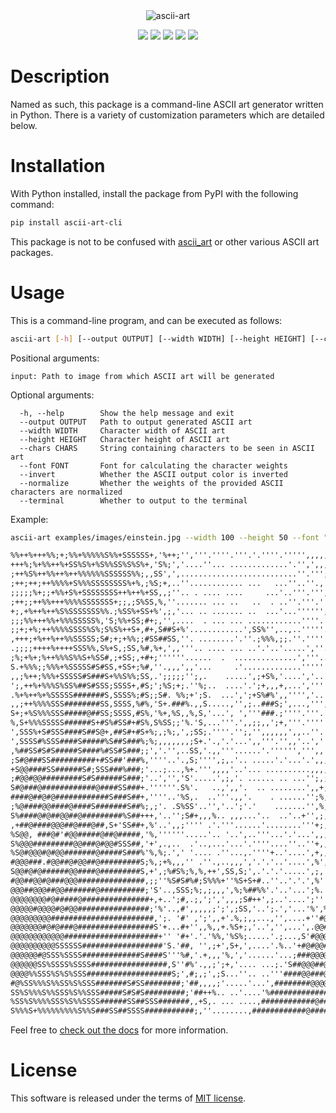 <div align="center">
<img src="https://raw.githubusercontent.com/dawsonbooth/ascii-art/master/logo.png" alt="ascii-art">

[![](https://img.shields.io/pypi/v/ascii-art-cli.svg?style=flat)](https://pypi.org/pypi/ascii-art-cli/)
[![](https://img.shields.io/pypi/dw/ascii-art-cli.svg?style=flat)](https://pypi.org/pypi/ascii-art-cli/)
[![](https://img.shields.io/pypi/pyversions/ascii-art-cli.svg?style=flat)](https://pypi.org/pypi/ascii-art-cli/)
[![](https://img.shields.io/pypi/format/ascii-art-cli.svg?style=flat)](https://pypi.org/pypi/ascii-art-cli/)
[![](https://img.shields.io/pypi/l/ascii-art-cli.svg?style=flat)](https://github.com/dawsonbooth/ascii-art/blob/master/LICENSE)

</div>

# Description

Named as such, this package is a command-line ASCII art generator written in Python. There is a variety of customization parameters which are detailed below.

# Installation

With Python installed, install the package from PyPI with the following command:

```bash
pip install ascii-art-cli
```

This package is not to be confused with [ascii_art](https://pypi.org/project/ascii_art/) or other various ASCII art packages.

# Usage

This is a command-line program, and can be executed as follows:

```bash
ascii-art [-h] [--output OUTPUT] [--width WIDTH] [--height HEIGHT] [--chars CHARS] [--font FONT] [--invert] [--normalize] [--terminal] input
```

Positional arguments:

```
input: Path to image from which ASCII art will be generated
```

Optional arguments:

```
  -h, --help        Show the help message and exit
  --output OUTPUT   Path to output generated ASCII art
  --width WIDTH     Character width of ASCII art
  --height HEIGHT   Character height of ASCII art
  --chars CHARS     String containing characters to be seen in ASCII art
  --font FONT       Font for calculating the character weights
  --invert          Whether the ASCII output color is inverted
  --normalize       Whether the weights of the provided ASCII characters are normalized
  --terminal        Whether to output to the terminal
```

Example:

```bash
ascii-art examples/images/einstein.jpg --width 100 --height 50 --font "Courier" --terminal --normalize
```

```txt
%%++%+++%%;+;%%+%%%%%S%%+SSSSSS+,'%++;'','''.''''.'''.'.''''.''''',,,,,,;;,,,'%S'+##@@@@#@@@@@@@@@@#
+++%;%+%%++%+SS%S%+%S%%SS%S%S%+,'S%;','....''... .............'.'',',,,;,;,',''+S,S#@@@@@@@@@@@@@@@@
;++%S%++%%++%++%%%%%%SSSSSS%%;,,SS',',..........................''.''';'',,,,',,;%%##@@@@@@@@@@@@##@
;++;++;++%%%%+S%%%SSSSSSSS%+%,;%S;+,..''............ ...   ...''..''.,',',;,,,'',S,SS@@@@@@@@####@#@
;;;;;%+;;+%%+S%+SSSSSSSS++%++%+SS,,;''.. . .... ....     ...'..'''.''','',,,,''',;#S%S@@@#@@@@###@@@
;++;;++%%+++%%%%SSSSSSS+;;,;S%SS,%,''....... ... ..   ..  . ..''.'''.'',,',,,'''',%;###S#@@@@@@@@@@#
+;,+%++%++%S%SSSSSSS%%.;%SS%+SS+%',;,'... .. ....... ..  ...'...'''''','',,,'',',';,#@@#S@@@@#@@@@@@
;;;%%+++%%+%%%SSSSS%,'S;%%+SS;#+;,'',....  . ... ... ............''''.'''',,'..'',+S%##@#S@@@@#@@@@@
;;+;+%;++%%%%SSSS%S%;S%S%++S+,#+,S##S+%'............',SS%'',..,..'''''.'''''''.',,'%+%#@@#S@@@@@@@@@
,+++;+%++%++%%SSSSS;S#;+;+%%;;#SS##SS,''. ........'.''.;%%%,;;.''.'''''''''''.''';;,%S+S####@@@@@@@@
.;;;;++++%++++SSS%%,S%+S,;SS,%#,%+,',,'''.. .... ... ..'.'..'.....',''.''',''.''';;++SSS###S@@@@@@@@
;%;+%+;%++%%%S%%S+%SS#,;+SS;,+#+;''''''......  .  ..............','''..'''''.'.';,;;;;SSS#@####@@@@#
S.+%%%;;%%%+%SSSSS#S#SS,+SS+;%#,''.,,,',,'...     .'.............'''''''''','.',,,;S+;%+#S@@@#@@@@@@
,,;%++;%%%+SSSSS#S###S+%%S%%;SS,.';;;;;'';,.    .....',;+S%,'....','..'''''....''',,%%+;%SS#@@@#@@@@
';,++%+%%%S%SS%##S#SSS;SSSS+,#S;';%S;+;.''%;..  ....'.';+,,,+,...',''''.'''.'...'',,;+;%,,S@#@@@@@@@
.%+%++%+%SSSSS#######S,SSSS%;#S;;S#. %%;+';S.  ...',';+S%#%',,'''','..'';.'''..''',';+;+;%%'#@@@@@@#
,,;++%%%%SSS########SS,SSSS,%#%,'S+.###%.,,S.....,'',;..###S;',...,''',',''''..'''+,,;+%,,%S#%@@@@@@
S+;+%S%%%SSS#####@##SS;SSSS,#S%,'%+,%S,,%,S,'...', ','''###.;''''.'''.''''''''',',,,;;;;+++%##S#@@@@
%,S+%%%SSSSS######S+#S%#SS#+#S%,S%SS;;'%.'S,...'''.',,;;,,';+,'''.''''',,,'''',;;,;;,+;,;+S++@@%@@@@
',SSS%+S#SSS####S##S@+,##S#+#S+%;,;%;,',;SS;.''''.'';,'',,,,,,',,..''.'''''.'',;,,,,;,;S,+%S+%@@@@@@
',SSSS#%SSS####S#####%S##S###%;%;,,,,,,,;S+.'.,'.'...',,'''.'',,'..','',,,,',,,,++%;,',,+';S+SS@S@@@
,%##SS#S#S#####S####%#SS#S###;;','.'',..SS,'.,,'''......'.'''''',''',,',,,,,;,;;',SS+',,,;,+S+##@#@@
;S#@###SS##########+#SS##'###%,''''..'.,S;'''',;,.'.. .....'.'...'.',,,,,,,',,%;''%,%%;;,;,;;;%#@#@@
+S@@####SS######S#;SSS###%###;'...;...,%+.''',,,,'..'... ..........,,,,;,+++';;'.,+;%#,,''',,;+####@
;#@@#@@#########S#S######S###;'..','','S'.....',;,'. ...... .. ...'';,;,,+%,+''..''#,,;,''',%,,S%#@@
S#@###@############@####SS###+.''''''.S%'.   ..,',,'.  .. ........',,+;,;+%,,..'.,,.,.#,..'',;'+S#@@
####@##@#@############S###S##+,''''..'%S,.  ..'''.,,'.    . ......'';%,,,%%,'....'..'.;%...',;',S@#@
;%@####@@####@####S#######S##%;,;'. .S%SS'..'','..';'.'    .......'',%,,;;++;,,.';,..',+...'%;',%#S#
S%####@#@##@@##@#########%S##+++,'..'';S#+,,,%.. ,,,...'..  ..'..+'',;,,;;%,..,',','.',+..'.++';;#@@
,+##@####@@@##@###@##,S+'SS##+,%'..',,;'''' .'.'''......'........'''+;,+,,+...,'%''.,'+...'.;+'%SS#@
%S@@, ###@#'#@@#####@##@#####,'%,''''''.....'.. '..',..'''...'.'...',,,,;,S'..;+;;;',,,..''.S%,%@###
S%@@@#########@@###@#@@#SSS##,'+',.,..  .'..,...'...'.''''....''..''+,,;,;+''';S;,;;;+'',',,%,%@S@##
%S@#@@@#@#@@#######@#####S###%'%,%;.',' '.... .''...,.''''+..'....',+,,,,+,.'';;##'',,'%%'.;%#######
#@@@###.#@@##@#@@##@#########S;%,;+%,,,'' .''.,..,,,','.'.'..'....',%',,,%#',;#@##%'+%;#S,S#@#######
S@@#@#@######@@####@#########S,+',;%#S%;%,%,++',SS,S;',.'.'.'.....',;,',;;S@@@@@@@@#S#@@#%S#########
#@@##@@#@###@@@###############,;;''%S#S#%#;S%%%+''%S+S+#..''..'.'.',%'',+%S@@@@@@@@@@@@#@###########
@@@##@@@##@@#######@##########;'S'..,SSS;%;,;,,,',%;%##%%'.'..'...';%.';+S@@@@@@@@#@@@#@###########S
@@@@@@@@#@#####@###############+,+..';#,.;,';',',,,;S#++',;..'....';'''%@@@@@@@@@@@#@###@#####S##S%%
@@@@@#@@@@#@#@@################;'%'..,#',,,,,;';',;SS,'..';.','...'%',%@@@@@@@@@##@#####@#######SS%S
@@@@@@@@@#######################,';. '#' ,';',,+'.%,;,,...,'',....+''#@@@@@@@@@@@@@@###@######@S#+%S
@@@@@@@#@#@###@#################S'+...#+'',,%,,+.%S+;,'..','',...',.@@#@@@@@@@#@@@###@@#######SS+SS+
@@@@@@@@@@@@#####################+'' '#+'.'.'%%,'%S%;.....'.;...,S'#@@@@@@@#@@@#@####@#####@#SS+S%SS
@@@@@@@@@@SSSSSS##################'S.'##, '',;+',S+,',....'.%..'+#@#@@#@@#@@#@@@#@@##@#@####%%+SS%SS
@@@@@@#@SSS%SSSS#############S####S'''%#,'.+,,,'%,','......'...;###@@@@@@##@#@@####@#####@SS%SSS+SSS
@@@@@@SS%SSSS%SSSS#################,S''#%'.,,;';+,'.... ...;.'S##@@@##@@@#@#@@#@#@@@#@@@#SS%++S+S%+S
@@@@%%SSS%S%S%SSS###################S;',#;,;',;S...''.. ..'''####@@###@@@##@#####@##@###S++;;S%SSSS#
#@%SS%%%S%%SS%S%SSS#######S#SS########;'##,,,,;'.....'...',########@@@@@#@@#######@@@##%%S%S%%S%#S##
SS%S%%%S%%SSS%S%%SSS#####S#S#S#########;'##++%.. ..'....'%####################@###@@@#SSSSSS%%%+SS##
%SS%S%%%%SSS%S%%SSSS######SS##SSS#######,,+S,. ... ....,############@###########@@@#SS%+%%#+%%S+S###
S%%%S+%%%%%%%%%S%%S###SS##SSSS###########;,''........,############@#############@@##S%SSSSS,%SSSS##S
```

Feel free to [check out the docs](https://dawsonbooth.github.io/ascii-art/) for more information.

# License

This software is released under the terms of [MIT license](LICENSE).
